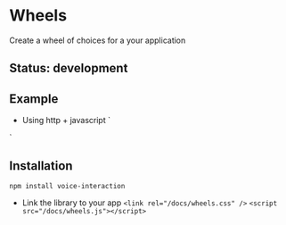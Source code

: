 # Wheels

Create a wheel of choices for a your application

## Status: development

## Example

* Using http + javascript
`

`


## Installation

`npm install voice-interaction`

* Link the library to your app
`<link rel="/docs/wheels.css" />`
`<script src="/docs/wheels.js"></script>`